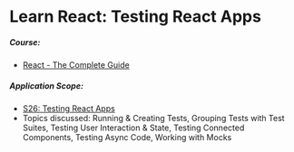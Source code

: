 # Learn React: Testing React Apps

##### Course:

- [React - The Complete Guide](https://www.udemy.com/course/react-the-complete-guide-incl-redux)

##### Application Scope:

- [S26: Testing React Apps](https://dolomite-lynx-7a2.notion.site/S26-Testing-React-Apps-Unit-Tests-a7feb56573424dbdaf2e06ddd6ab96dd)
- Topics discussed: Running & Creating Tests, Grouping Tests with Test Suites, Testing User Interaction & State, Testing Connected Components, Testing Async Code, Working with Mocks
